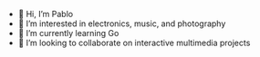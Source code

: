 - 👋 Hi, I’m Pablo
- 👀 I’m interested in electronics, music, and photography
- 🌱 I’m currently learning Go
- 💞️ I’m looking to collaborate on interactive multimedia projects

<!---
arcSoftworks/arcSoftworks is a ✨ special ✨ repository because its `README.md` (this file) appears on your GitHub profile.
You can click the Preview link to take a look at your changes.
--->

